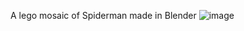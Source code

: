 A lego mosaic of Spiderman made in Blender
![image](https://user-images.githubusercontent.com/67442861/225411572-e2660509-7776-4df2-b9ff-f0d9ee8325c2.png)
